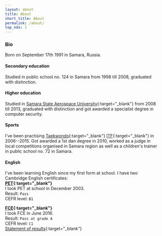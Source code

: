 ```yaml
---
layout: about
title: About
short_title: About
permalink: /about/
top_ndx: 1
---
```


### Bio
Born on September 17th 1991 in Samara, Russia.

#### Secondary education
Studied in public school no. 124 in Samara from 1998 till 2008, graduated with distinction.

#### Higher education
Studied in [Samara State Aerospace University](http://ssau.ru/){:target="_blank"} from 2008 till 2013, graduated with distinction and got awarded a specialist degree in computer security.

#### Sports
I've been practising [Taekwondo](https://en.wikipedia.org/wiki/Taekwondo){:target="_blank"} [ITF](https://en.wikipedia.org/wiki/International_Taekwon-Do_Federation){:target="_blank"} in 2006--2015. Got awarded a 1st dan degree in 2010, worked as a judge in local competitions organised in Samara region as well as a children's trainer in public school no. 72 in Samara.

#### English
I've been learning English since my first form at school. I have two Cambridge English certificates:  
**[PET](http://www.cambridgeenglish.org/exams/preliminary/){:target="_blank"}**  
I took PET at school in December 2003.  
Result: `Pass`  
CEFR level: `B1`

**[FCE](http://www.cambridgeenglish.org/exams/first/){:target="_blank"}**  
I took FCE in June 2016.  
Result: `Pass at grade A`  
CEFR level: `C1`  
[Statement of results](http://www.slideshare.net/AlexanderPyatkin/statementofresult-63726676){:target="_blank"}
